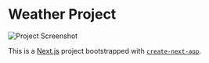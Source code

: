 # Weather Project




![Project Screenshot](https://github.com/shaghayegh-mohamadi/Weather-next-app/assets/157354959/ce60b79a-9d6e-439e-94b2-1969106b0943)




This is a [Next.js](https://nextjs.org/) project bootstrapped with [`create-next-app`](https://github.com/vercel/next.js/tree/canary/packages/create-next-app).


